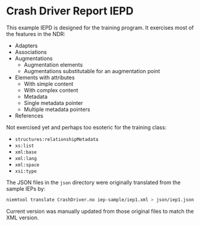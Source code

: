 # Crash Driver Report IEPD

This example IEPD is designed for the training program. It exercises most of the features in the NDR:

- Adapters
- Associations
- Augmentations
	- Augmentation elements
	- Augmentations substitutable for an augmentation point
- Elements with attributes
	- With simple content
	- With complex content
	- Metadata
	- Single metadata pointer
	- Multiple metadata pointers
- References

Not exercised yet and perhaps too esoteric for the training class:

- `structures:relationshipMetadata`
- `xs:list`
- `xml:base`
- `xml:lang`
- `xml:space`
- `xsi:type`

The JSON files in the `json` directory were originally translated from the sample IEPs by:

```bash
niemtool translate CrashDriver.no iep-sample/iep1.xml > json/iep1.json
```

Current version was manually updated from those original files to match the XML version.



